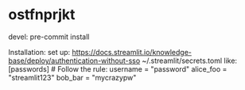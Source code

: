 # ostfnprjkt


devel:
pre-commit install

Installation: set up: https://docs.streamlit.io/knowledge-base/deploy/authentication-without-sso
    ~/.streamlit/secrets.toml
    like:
    [passwords]
    # Follow the rule: username = "password"
    alice_foo = "streamlit123"
    bob_bar = "mycrazypw"
